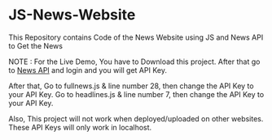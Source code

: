 # JS-News-Website
This Repository contains Code of the News Website using JS and News API to Get the News

NOTE : 
For the Live Demo, You have to Download this project.
After that go to [News API](https://newsapi.org) and login and you will get API Key.

After that, 
Go to fullnews.js & line number 28, then change the API Key to your API Key.
Go to headlines.js & line number 7, then change the API Key to your API Key.

Also, This project will not work when deployed/uploaded on other websites.
These API Keys will only work in localhost.
